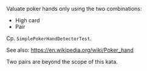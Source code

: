 
Valuate poker hands only using the two combinations:

* High card
* Pair

Cp. `SimplePokerHandDetectorTest`.

See also: <https://en.wikipedia.org/wiki/Poker_hand>

Two pairs are beyond the scope of this kata.

